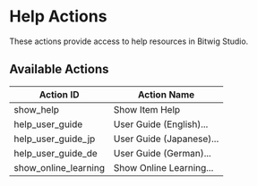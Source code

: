 # Help Actions

These actions provide access to help resources in Bitwig Studio.

## Available Actions

| Action ID                | Action Name                          |
| ------------------------ | ------------------------------------ |
| show_help                | Show Item Help                       |
| help_user_guide          | User Guide (English)...              |
| help_user_guide_jp       | User Guide (Japanese)...             |
| help_user_guide_de       | User Guide (German)...               |
| show_online_learning     | Show Online Learning...              |
